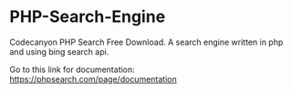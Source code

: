 # PHP-Search-Engine
Codecanyon PHP Search Free Download. A search engine written in php and using bing search api.

Go to this link for documentation: https://phpsearch.com/page/documentation
